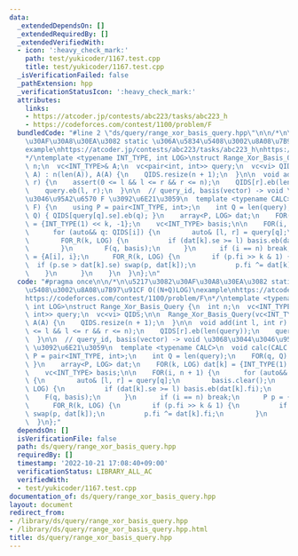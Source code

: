```yaml
---
data:
  _extendedDependsOn: []
  _extendedRequiredBy: []
  _extendedVerifiedWith:
  - icon: ':heavy_check_mark:'
    path: test/yukicoder/1167.test.cpp
    title: test/yukicoder/1167.test.cpp
  _isVerificationFailed: false
  _pathExtension: hpp
  _verificationStatusIcon: ':heavy_check_mark:'
  attributes:
    links:
    - https://atcoder.jp/contests/abc223/tasks/abc223_h
    - https://codeforces.com/contest/1100/problem/F
  bundledCode: "#line 2 \"ds/query/range_xor_basis_query.hpp\"\n\n/*\n\u5217\u3082\
    \u30AF\u30A8\u30EA\u3082 static \u306A\u5834\u5408\u3002\u8A08\u7B97\u91CF O((N+Q)LOG)\n\
    example\nhttps://atcoder.jp/contests/abc223/tasks/abc223_h\nhttps://codeforces.com/contest/1100/problem/F\n\
    */\ntemplate <typename INT_TYPE, int LOG>\nstruct Range_Xor_Basis_Query {\n  int\
    \ n;\n  vc<INT_TYPE>& A;\n  vc<pair<int, int>> query;\n  vc<vi> QIDS;\n\n  Range_Xor_Basis_Query(vc<INT_TYPE>&\
    \ A) : n(len(A)), A(A) {\n    QIDS.resize(n + 1);\n  }\n\n  void add(int l, int\
    \ r) {\n    assert(0 <= l && l <= r && r <= n);\n    QIDS[r].eb(len(query));\n\
    \    query.eb(l, r);\n  }\n\n  // query_id, basis(vector) -> void \u3068\u3044\
    \u3046\u95A2\u6570 F \u3092\u6E21\u3059\n  template <typename CALC>\n  void calc(CALC\
    \ F) {\n    using P = pair<INT_TYPE, int>;\n    int Q = len(query);\n    FOR(q,\
    \ Q) { QIDS[query[q].se].eb(q); }\n    array<P, LOG> dat;\n    FOR(k, LOG) dat[k]\
    \ = {INT_TYPE(1) << k, -1};\n    vc<INT_TYPE> basis;\n\n    FOR(i, n + 1) {\n\
    \      for (auto&& q: QIDS[i]) {\n        auto& [l, r] = query[q];\n        basis.clear();\n\
    \        FOR_R(k, LOG) {\n          if (dat[k].se >= l) basis.eb(dat[k].fi);\n\
    \        }\n        F(q, basis);\n      }\n      if (i == n) break;\n      P p\
    \ = {A[i], i};\n      FOR_R(k, LOG) {\n        if (p.fi >> k & 1) {\n        \
    \  if (p.se > dat[k].se) swap(p, dat[k]);\n          p.fi ^= dat[k].fi;\n    \
    \    }\n      }\n    }\n  }\n};\n"
  code: "#pragma once\n\n/*\n\u5217\u3082\u30AF\u30A8\u30EA\u3082 static \u306A\u5834\
    \u5408\u3002\u8A08\u7B97\u91CF O((N+Q)LOG)\nexample\nhttps://atcoder.jp/contests/abc223/tasks/abc223_h\n\
    https://codeforces.com/contest/1100/problem/F\n*/\ntemplate <typename INT_TYPE,\
    \ int LOG>\nstruct Range_Xor_Basis_Query {\n  int n;\n  vc<INT_TYPE>& A;\n  vc<pair<int,\
    \ int>> query;\n  vc<vi> QIDS;\n\n  Range_Xor_Basis_Query(vc<INT_TYPE>& A) : n(len(A)),\
    \ A(A) {\n    QIDS.resize(n + 1);\n  }\n\n  void add(int l, int r) {\n    assert(0\
    \ <= l && l <= r && r <= n);\n    QIDS[r].eb(len(query));\n    query.eb(l, r);\n\
    \  }\n\n  // query_id, basis(vector) -> void \u3068\u3044\u3046\u95A2\u6570 F\
    \ \u3092\u6E21\u3059\n  template <typename CALC>\n  void calc(CALC F) {\n    using\
    \ P = pair<INT_TYPE, int>;\n    int Q = len(query);\n    FOR(q, Q) { QIDS[query[q].se].eb(q);\
    \ }\n    array<P, LOG> dat;\n    FOR(k, LOG) dat[k] = {INT_TYPE(1) << k, -1};\n\
    \    vc<INT_TYPE> basis;\n\n    FOR(i, n + 1) {\n      for (auto&& q: QIDS[i])\
    \ {\n        auto& [l, r] = query[q];\n        basis.clear();\n        FOR_R(k,\
    \ LOG) {\n          if (dat[k].se >= l) basis.eb(dat[k].fi);\n        }\n    \
    \    F(q, basis);\n      }\n      if (i == n) break;\n      P p = {A[i], i};\n\
    \      FOR_R(k, LOG) {\n        if (p.fi >> k & 1) {\n          if (p.se > dat[k].se)\
    \ swap(p, dat[k]);\n          p.fi ^= dat[k].fi;\n        }\n      }\n    }\n\
    \  }\n};"
  dependsOn: []
  isVerificationFile: false
  path: ds/query/range_xor_basis_query.hpp
  requiredBy: []
  timestamp: '2022-10-21 17:08:40+09:00'
  verificationStatus: LIBRARY_ALL_AC
  verifiedWith:
  - test/yukicoder/1167.test.cpp
documentation_of: ds/query/range_xor_basis_query.hpp
layout: document
redirect_from:
- /library/ds/query/range_xor_basis_query.hpp
- /library/ds/query/range_xor_basis_query.hpp.html
title: ds/query/range_xor_basis_query.hpp
---
```

